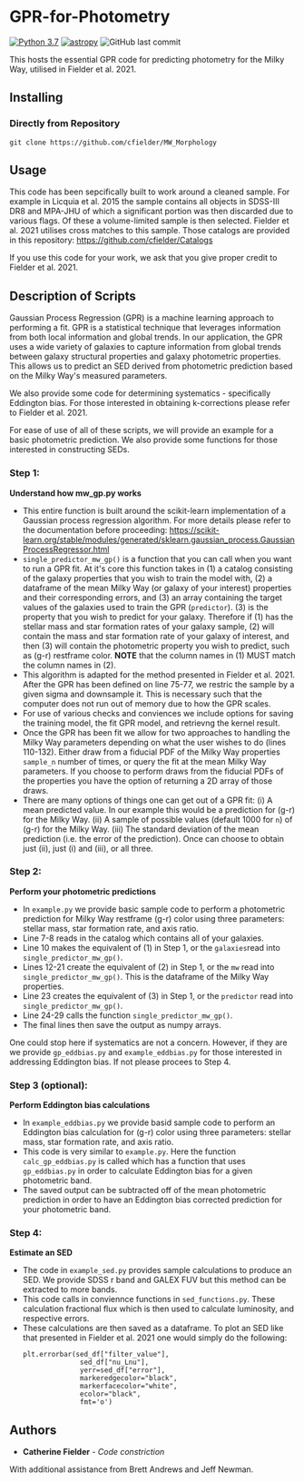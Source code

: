 # GPR-for-Photometry
[![Python 3.7](https://img.shields.io/badge/python-3.7-blue.svg)](https://www.python.org/downloads/release/python-370/)
[![astropy](http://img.shields.io/badge/powered%20by-AstroPy-orange.svg?style=flat)](http://www.astropy.org/)
![GitHub last commit](https://img.shields.io/github/last-commit/cfielder/GPR-for-Photometry.svg)

This hosts the essential GPR code for predicting photometry for the Milky Way, utilised in Fielder et al. 2021.

## Installing

### Directly from Repository

`git clone https://github.com/cfielder/MW_Morphology`

## Usage

This code has been sepcifically built to work around a cleaned sample. For example in Licquia et al. 2015
the sample contains all objects in SDSS-III DR8 and MPA-JHU of which a significant portion was then discarded 
due to various flags. Of these a volume-limited sample is then selected. Fielder et al. 2021 utilises cross matches to 
this sample. Those catalogs are provided in this repository: https://github.com/cfielder/Catalogs

If you use this code for your work, we ask that you give proper credit to Fielder et al. 2021.

## Description of Scripts

Gaussian Process Regression (GPR) is a machine learning approach to performing a fit. GPR is a statistical technique that 
leverages information from both local information and global trends. In our application, the GPR uses a wide variety of 
galaxies to capture information from global trends between galaxy structural properties and galaxy photometric properties.
This allows us to predict an SED derived from photometric prediction based on the Milky Way's measured parameters.

We also provide some code for determining systematics - specifically Eddington bias. For those interested in obtaining
k-corrections please refer to Fielder et al. 2021.

For ease of use of all of these scripts, we will provide an example for a basic photometric prediction. We also provide 
some functions for those interested in constructing SEDs.

### Step 1:
**Understand how mw_gp.py works**
  - This entire function is built around the scikit-learn implementation of a Gaussian process regression algorithm. For more details
    please refer to the documentation before proceeding: 
    https://scikit-learn.org/stable/modules/generated/sklearn.gaussian_process.GaussianProcessRegressor.html
  - `single_predictor_mw_gp()` is a function that you can call when you want to run a GPR fit. At it's core this function 
    takes in (1) a catalog consisting of the galaxy properties that you wish to train the model with, (2) a dataframe of the 
    mean Milky Way (or galaxy of your interest) properties and their corresponding errors, and (3) an array containing the target 
    values of the galaxies used to train the GPR (`predictor`). (3) is the property that you wish to predict for your galaxy. 
    Therefore if (1) has the stellar mass and star formation rates of your galaxy sample, (2) will contain the mass and star 
    formation rate of your galaxy of interest, and then (3) will contain the photometric property you wish to predict, such as 
    (g-r) restframe color. 
    **NOTE** that the column names in (1) MUST match the column names in (2).
  - This algorithm is adapted for the method presented in Fielder et al. 2021. After the GPR has been defined on line 75-77, we
    restric the sample by a given sigma and downsample it. This is necessary such that the computer does not run out of memory 
    due to how the GPR scales.
  - For use of various checks and conviences we include options for saving the training model, the fit GPR model, and retrievng the
    kernel result.
  - Once the GPR has been fit we allow for two approaches to handling the Milky Way parameters depending on what the user wishes
    to do (lines 110-132). Either draw from a fiducial PDF of the Milky Way properties `sample_n` number of times, or query the fit 
    at the mean Milky Way parameters.
    If you choose to perform draws from the fiducial PDFs of the properties you have the option of returning a 2D array of those draws.
  - There are many options of things one can get out of a GPR fit:
    (i) A mean predicted value. In our example this would be a prediction for (g-r) for the Milky Way.
    (ii) A sample of possible values (default 1000 for `n`) of (g-r) for the Milky Way.
    (iii) The standard deviation of the mean prediction (i.e. the error of the prediction).
    Once can choose to obtain just (ii), just (i) and (iii), or all three.

### Step 2:
**Perform your photometric predictions** 
  - In `example.py` we provide basic sample code to perform a photometric prediction for Milky Way restframe (g-r) color using 
    three parameters: stellar mass, star formation rate, and axis ratio.
  - Line 7-8 reads in the catalog which contains all of your galaxies. 
  - Line 10 makes the equivalent of (1) in Step 1, or the `galaxies`read into `single_predictor_mw_gp()`. 
  - Lines 12-21 create the equivalent of (2) in Step 1, or the `mw` read into `single_predictor_mw_gp()`. This is the dataframe of 
    the Milky Way properties.
  - Line 23 creates the equivalent of (3) in Step 1, or the `predictor` read into `single_predictor_mw_gp()`.
  - Line 24-29 calls the function `single_predictor_mw_gp()`.
  - The final lines then save the output as numpy arrays.
    
One could stop here if systematics are not a concern. However, if they are we provide `gp_eddbias.py` and `example_eddbias.py` for 
those interested in addressing Eddington bias. If not please procees to Step 4.

### Step 3 (optional):
**Perform Eddington bias calculations**
  - In `example_eddbias.py` we provide basid sample code to perform an Eddington bias calculation for (g-r) color using three
    parameters: stellar mass, star formation rate, and axis ratio.
  - This code is very similar to `example.py`. Here the function `calc_gp_eddbias.py` is called which has a function that uses `gp_eddbias.py`
    in order to calculate Eddington bias for a given photometric band. 
  - The saved output can be subtracted off of the mean photometric prediction in order to have an Eddington bias corrected prediction for 
    your photometric band.
  
### Step 4:
**Estimate an SED**
  - The code in `example_sed.py` provides sample calculations to produce an SED. We provide SDSS r band and GALEX FUV but this method can be
    extracted to more bands.
  - This code calls in conviennce functions in `sed_functions.py`. These calculation fractional flux which is then used to calculate luminosity, and 
    respective errors.
  - These calculations are then saved as a dataframe. To plot an SED like that presented in Fielder et al. 2021 one would simply do the following:
    ```
    plt.errorbar(sed_df["filter_value"],
                  sed_df["nu_Lnu"],
                  yerr=sed_df["error"],
                  markeredgecolor="black",
                  markerfacecolor="white", 
                  ecolor="black",
                  fmt='o')
    ```

## Authors

* **Catherine Fielder** - *Code constriction* 

With additional assistance from Brett Andrews and Jeff Newman.

